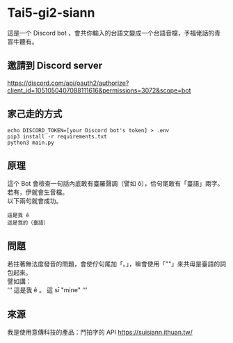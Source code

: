 # Tai5-gi2-siann
這是一个 Discord bot ，會共你輸入的台語文變成一个台語音檔，予福佬話的青盲牛聽有。

## 邀請到 Discord server
https://discord.com/api/oauth2/authorize?client_id=1051050407088111616&permissions=3072&scope=bot

## 家己走的方式
```
echo DISCORD_TOKEN=[your Discord bot's token] > .env
pip3 install -r requirements.txt
python3 main.py
```

## 原理
這个 Bot 會檢查一句話內底敢有臺羅聲調（譬如 ô），佮句尾敢有「臺語」兩字。  
若有，伊就會生音檔。  
以下兩句就會成功。  
```
這是我 ê
這是我的（臺語）
```

## 問題
若拄著無法度發音的問題，會使佇句尾加「。」，嘛會使用「""」來共毋是臺語的詞包起來。  
譬如講：  
‘‘‘
這是我 ê 。
這 sī "mine"
‘‘‘

## 來源
我是使用意傳科技的產品：鬥拍字的 API https://suisiann.ithuan.tw/
